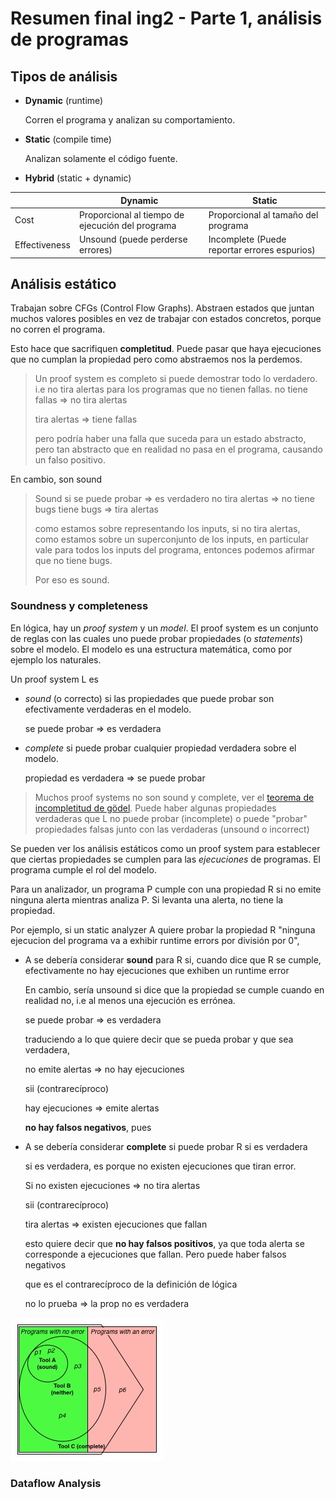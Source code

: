 # Resumen final ing2 - Parte 1, análisis de programas

## Tipos de análisis

- **Dynamic** (runtime)

  Corren el programa y analizan su comportamiento.

- **Static** (compile time)

  Analizan solamente el código fuente.

- **Hybrid** (static + dynamic)

|               | Dynamic                                          | Static                                       |
| ------------- | ------------------------------------------------ | -------------------------------------------- |
| Cost          | Proporcional al tiempo de ejecución del programa | Proporcional al tamaño del programa          |
| Effectiveness | Unsound (puede perderse errores)                 | Incomplete (Puede reportar errores espurios) |

## Análisis estático

Trabajan sobre CFGs (Control Flow Graphs). Abstraen estados que juntan muchos
valores posibles en vez de trabajar con estados concretos, porque no corren el
programa.

Esto hace que sacrifiquen **completitud**. Puede pasar que haya ejecuciones que
no cumplan la propiedad pero como abstraemos nos la perdemos.

> Un proof system es completo si puede demostrar todo lo verdadero.
> i.e no tira alertas para los programas que no tienen fallas.
> no tiene fallas => no tira alertas
>
> tira alertas => tiene fallas
>
> pero podría haber una falla que suceda para un estado abstracto, pero tan
> abstracto que en realidad no pasa en el programa, causando un falso positivo.

En cambio, son sound

> Sound si se puede probar => es verdadero
> no tira alertas => no tiene bugs
> tiene bugs => tira alertas
>
> como estamos sobre representando los inputs, si no tira alertas, como estamos
> sobre un superconjunto de los inputs, en particular vale para todos los inputs
> del programa, entonces podemos afirmar que no tiene bugs.
>
> Por eso es sound.

### Soundness y completeness

En lógica, hay un *proof system* y un *model*. El proof system es un conjunto de
reglas con las cuales uno puede probar propiedades (o *statements*) sobre el
modelo. El modelo es una estructura matemática, como por ejemplo los naturales.

Un proof system L es

- *sound* (o correcto) si las propiedades que puede probar son efectivamente
  verdaderas en el modelo.

  se puede probar => es verdadera

- *complete* si puede probar cualquier propiedad verdadera sobre el modelo.

  propiedad es verdadera => se puede probar

> Muchos proof systems no son sound y complete, ver el [teorema de incompletitud
> de
> gödel](https://en.wikipedia.org/wiki/G%C3%B6del%27s_incompleteness_theorems).
> Puede haber algunas propiedades verdaderas que L no puede probar (incomplete)
> o puede "probar" propiedades falsas junto con las verdaderas (unsound o
> incorrect)

Se pueden ver los análisis estáticos como un proof system para establecer que
ciertas propiedades se cumplen para las *ejecuciones* de programas. El programa
cumple el rol del modelo.

Para un analizador, un programa P cumple con una propiedad R si no emite ninguna
alerta mientras analiza P. Si levanta una alerta, no tiene la propiedad.

Por ejemplo, si un static analyzer A quiere probar la propiedad R "ninguna
ejecucion del programa va a exhibir runtime errors por división por 0",

- A se debería considerar **sound** para R si, cuando dice que R se cumple,
  efectivamente no hay ejecuciones que exhiben un runtime error

  En cambio, sería unsound si dice que la propiedad se cumple cuando en realidad
  no, i.e al menos una ejecución es errónea.

  se puede probar => es verdadera

  traduciendo a lo que quiere decir que se pueda probar y que sea verdadera,

  no emite alertas => no hay ejecuciones

  sii (contrarecíproco)

  hay ejecuciones => emite alertas

  **no hay falsos negativos**, pues

- A se debería considerar **complete** si puede probar R si es verdadera

  si es verdadera, es porque no existen ejecuciones que tiran error.

  Si no existen ejecuciones => no tira alertas
  
  sii (contrarecíproco)

  tira alertas => existen ejecuciones que fallan

  esto quiere decir que **no hay falsos positivos**, ya que toda alerta se
  corresponde a ejecuciones que fallan. Pero puede haber falsos negativos

  que es el contrarecíproco de la definición de lógica

  no lo prueba => la prop no es verdadera

![](img/1-analisis/soundcomplete.jpg)

### Dataflow Analysis

